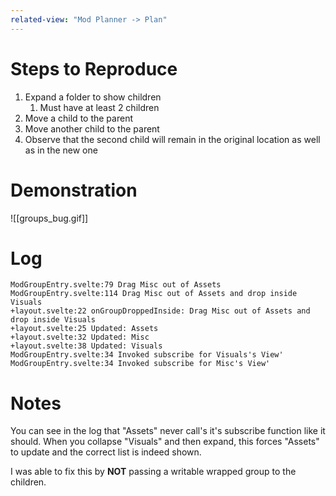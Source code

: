 ```yaml
---
related-view: "Mod Planner -> Plan"
---
```


# Steps to Reproduce
1. Expand a folder to show children
	1. Must have at least 2 children
2. Move a child to the parent
3. Move another child to the parent
4. Observe that the second child will remain in the original location as well as in the new one

# Demonstration
![[groups_bug.gif]]

# Log
```
ModGroupEntry.svelte:79 Drag Misc out of Assets
ModGroupEntry.svelte:114 Drag Misc out of Assets and drop inside Visuals
+layout.svelte:22 onGroupDroppedInside: Drag Misc out of Assets and drop inside Visuals
+layout.svelte:25 Updated: Assets
+layout.svelte:32 Updated: Misc
+layout.svelte:38 Updated: Visuals
ModGroupEntry.svelte:34 Invoked subscribe for Visuals's View'
ModGroupEntry.svelte:34 Invoked subscribe for Misc's View'
```

# Notes
You can see in the log that "Assets" never call's it's subscribe function like it should. When you collapse "Visuals" and then expand, this forces "Assets" to update and the correct list is indeed shown.

I was able to fix this by **NOT** passing a writable wrapped group to the children.